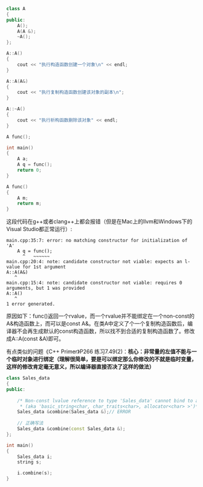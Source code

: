 ```cpp
class A
{
public:
    A();
    A(A &);
    ~A();
};

A::A()
{
    cout << "执行构造函数创建一个对象\n" << endl;
}

A::A(A&)
{
    cout << "执行复制构造函数创建该对象的副本\n";
}

A::~A()
{
    cout << "执行析构函数删除该对象" << endl;
}

A func();

int main()
{
    A a;
    A q = func();
    return 0;
}

A func()
{
    A m;
    return m;
}
```

这段代码在g++或者clang++上都会报错（但是在Mac上的llvm和Windows下的Visual Studio都正常运行）:

```
main.cpp:35:7: error: no matching constructor for initialization of 'A'
    A q = func();
      ^   ~~~~~~
main.cpp:20:4: note: candidate constructor not viable: expects an l-value for 1st argument
A::A(A&)
   ^
main.cpp:15:4: note: candidate constructor not viable: requires 0 arguments, but 1 was provided
A::A()
   ^
1 error generated.
```

原因如下：func()返回一个rvalue，而一个rvalue并不能绑定在一个non-const的A&构造函数上，而可以是const A&。在类A中定义了个一个复制构造函数后，编译器不会再生成默认的const构造函数，所以找不到合适的复制构造函数了。修改成A::A(const &A)即可。

有点类似的问题《C++ Primer》P266 练习7.49(2)：**核心：非常量的左值不能与一个临时对象进行绑定（理解很简单，要是可以绑定那么你修改的不就是临时变量，这样的修改肯定毫无意义，所以编译器直接否决了这样的做法）**

```cpp
class Sales_data
{
public:
    
    /* Non-const lvalue reference to type 'Sales_data' cannot bind to a value of unrelated type 'std::__1::string' 
     * (aka 'basic_string<char, char_traits<char>, allocator<char> >')*/
    Sales_data &combine(Sales_data &);// ERROR
    
    // 正确写法
    Sales_data &combine(const Sales_data &);
};

int main()
{
    Sales_data i;
    string s;

    i.combine(s);
}
```